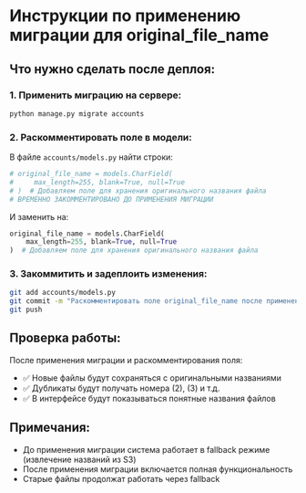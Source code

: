 # Инструкции по применению миграции для original_file_name

## Что нужно сделать после деплоя:

### 1. Применить миграцию на сервере:
```bash
python manage.py migrate accounts
```

### 2. Раскомментировать поле в модели:

В файле `accounts/models.py` найти строки:
```python
# original_file_name = models.CharField(
#     max_length=255, blank=True, null=True
# )  # Добавляем поле для хранения оригинального названия файла
# ВРЕМЕННО ЗАКОММЕНТИРОВАНО ДО ПРИМЕНЕНИЯ МИГРАЦИИ
```

И заменить на:
```python
original_file_name = models.CharField(
    max_length=255, blank=True, null=True
)  # Добавляем поле для хранения оригинального названия файла
```

### 3. Закоммитить и задеплоить изменения:
```bash
git add accounts/models.py
git commit -m "Раскомментировать поле original_file_name после применения миграции"
git push
```

## Проверка работы:

После применения миграции и раскомментирования поля:
- ✅ Новые файлы будут сохраняться с оригинальными названиями
- ✅ Дубликаты будут получать номера (2), (3) и т.д.
- ✅ В интерфейсе будут показываться понятные названия файлов

## Примечания:

- До применения миграции система работает в fallback режиме (извлечение названий из S3)
- После применения миграции включается полная функциональность
- Старые файлы продолжат работать через fallback 